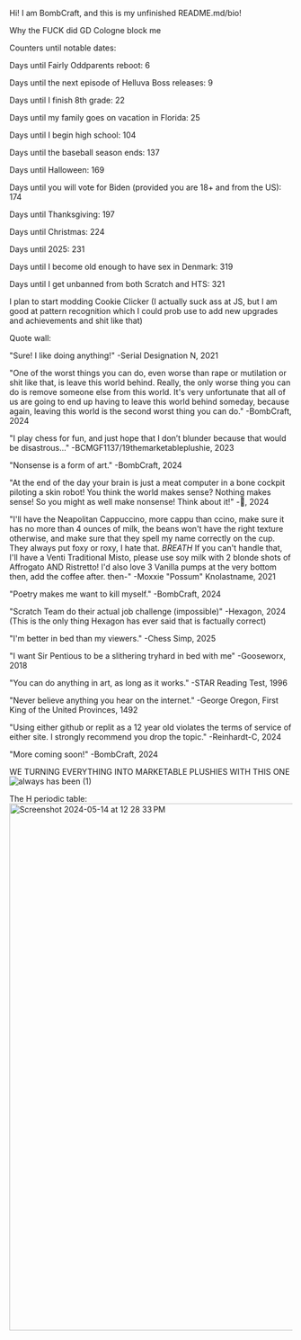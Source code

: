 Hi! I am BombCraft, and this is my unfinished README.md/bio!

Why the FUCK did GD Cologne block me

Counters until notable dates:

Days until Fairly Oddparents reboot: 6

Days until the next episode of Helluva Boss releases: 9

Days until I finish 8th grade: 22

Days until my family goes on vacation in Florida: 25

Days until I begin high school: 104

Days until the baseball season ends: 137

Days until Halloween: 169

Days until you will vote for Biden (provided you are 18+ and from the US): 174

Days until Thanksgiving: 197

Days until Christmas: 224

Days until 2025: 231

Days until I become old enough to have sex in Denmark: 319

Days until I get unbanned from both Scratch and HTS: 321

I plan to start modding Cookie Clicker (I actually suck ass at JS, but I am good at pattern recognition which I could prob use to add new upgrades and achievements and shit like that)

Quote wall:

"Sure! I like doing anything!" -Serial Designation N, 2021

"One of the worst things you can do, even worse than rape or mutilation or shit like that, is leave this world behind. Really, the only worse thing you can do is remove someone else from this world. It's very unfortunate that all of us are going to end up having to leave this world behind someday, because again, leaving this world is the second worst thing you can do." -BombCraft, 2024

"I play chess for fun, and just hope that I don’t blunder because that would be disastrous..." -BCMGF1137/19themarketableplushie, 2023

"Nonsense is a form of art." -BombCraft, 2024

"At the end of the day your brain is just a meat computer in a bone cockpit piloting a skin robot! You think the world makes sense? Nothing makes sense! So you might as well make nonsense! Think about it!" -🥚, 2024

"I'll have the Neapolitan Cappuccino, more cappu than ccino, make sure it has no more than 4 ounces of milk, the beans won't have the right texture otherwise, and make sure that they spell my name correctly on the cup. They always put foxy or roxy, I hate that. *BREATH* If you can't handle that, I'll have a Venti Traditional Misto, please use soy milk with 2 blonde shots of Affrogato AND Ristretto! I'd also love 3 Vanilla pumps at the very bottom then, add the coffee after. then-" -Moxxie "Possum" Knolastname, 2021

"Poetry makes me want to kill myself." -BombCraft, 2024

"Scratch Team do their actual job challenge (impossible)" -Hexagon, 2024 (This is the only thing Hexagon has ever said that is factually correct)

"I'm better in bed than my viewers." -Chess Simp, 2025

"I want Sir Pentious to be a slithering tryhard in bed with me" -Gooseworx, 2018

"You can do anything in art, as long as it works." -STAR Reading Test, 1996

"Never believe anything you hear on the internet." -George Oregon, First King of the United Provinces, 1492

"Using either github or replit as a 12 year old violates the terms of service of either site. I strongly recommend you drop the topic." -Reinhardt-C, 2024

"More coming soon!" -BombCraft, 2024

WE TURNING EVERYTHING INTO MARKETABLE PLUSHIES WITH THIS ONE
![always has been (1)](https://github.com/ImmediateMurderProfessionals/ImmediateMurderProfessionals/assets/156855194/552ff90f-4c40-45e4-8db7-d5d8b9d9c68f)

The H periodic table:
<img width="937" alt="Screenshot 2024-05-14 at 12 28 33 PM" src="https://github.com/ImmediateMurderProfessionals/ImmediateMurderProfessionals/assets/156855194/815844cc-a233-409e-956d-af4fca237b91">
